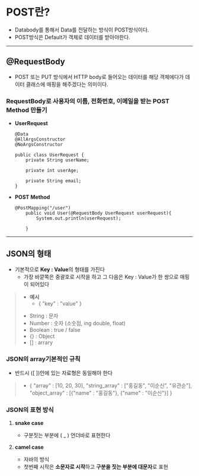 # POST란?
- Databody를 통해서 Data를 전달하는 방식이 POST방식이다.
- POST방식은 Default가 객체로 데이터를 받아야한다.

---

## @RequestBody
- POST 또는 PUT 방식에서 HTTP body로 들어오는 데이터를 해당 객체에다가 데이터 클래스에 매핑을 해주겠다는 의미이다.

### RequestBody로 사용자의 이름, 전화번호, 이메일을 받는 POST Method 만들기
- **UserRequest**
   ```
   @Data
   @AllArgsConstructor
   @NoArgsConstructor

   public class UserRequest {
       private String userName;

       private int userAge;

       private String email;
   }
   ```
- **POST Method**
   ```
   @PostMapping("/user")
       public void User(@RequestBody UserRequest userRequest){
           System.out.println(userRequest);

       }
   ```
---
## **JSON의 형태**
- 기본적으로 **Key : Value**의 형태를 가진다
   - 가장 바깥쪽은 중괄호로 시작을 하고 그 다음은 Key : Value가 한 쌍으로 매핑이 되어있다
> - **예시**
>   - {
>    "key" : "value"
>   }
>> 
> - String : 문자
> - Number : 숫자 (소숫점, ing double, float)
> - Boolean : true / false
> - {} : Object
> - [] : arrary

### JSON의 array기본적인 규칙
- 반드시 ([ ])안에 있는 자료형은 동일해야 한다
>   - {
>    "array" : [10, 20, 30],
>    "string_array" : ["홍길동", "이순신", "유관순"],
>    "object_array" : [{"name" : "홍길동"}, {"name" : "이순신"}]
>   }

### JSON의 표현 방식
1. **snake case**
   - 구분짓는 부분에 ( _ ) 언더바로 표현한다

2. **camel case**
   - 자바의 방식
   - 첫번째 시작은 **소문자로 시작**하고 **구분을 짓는 부분에 대문자**로 표현